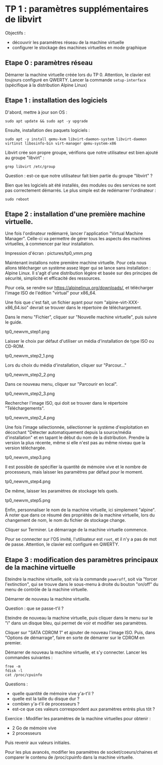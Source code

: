 # TP 1 : paramètres supplémentaires de libvirt

Objectifs :

- découvrir les paramètres réseau de la machine virtuelle
- configurer le stockage des machines virtuelles en mode graphique

## Etape 0 : paramètres réseau

Démarrer la machine virtuelle créée lors du TP 0. Attention, le clavier est
toujours configuré en QWERTY. Lancer la commande `setup-interface` (spécifique
à la distribution Alpine Linux) 

## Etape 1 : installation des logiciels

D'abord, mettre à jour son OS :
```
sudo apt update && sudo apt -y upgrade 
```

Ensuite, installation des paquets logiciels :
```
sudo apt -y install qemu-kvm libvirt-daemon-system libvirt-daemon virtinst libosinfo-bin virt-manager qemu-system-x86
```

Libvirt crée son propre groupe, vérifions que notre utilisateur est bien ajouté
au groupe "libvirt" :
```
grep libvirt /etc/group
```

Question : est-ce que notre utilisateur fait bien partie du groupe "libvirt" ?

Bien que les logiciels ait été installés, des modules ou des services ne sont
pas correctement démarrés. Le plus simple est de redémarrer l'ordinateur :
```
sudo reboot
```

## Etape 2 : installation d'une première machine virtuelle.
Une fois l'ordinateur redémarré, lancer l'application "Virtual Machine
Manager". Celle-ci va permettre de gérer tous les aspects des machines
virtuelles, à commencer par leur installation.

Impression d'écran : pictures/tp0_vmm.png

Maintenant installons notre première machine virtuelle. Pour cela nous allons
télécharger un système assez léger qui se lance sans installation : Alpine
Linux. Il s'agit d'une distribution légère et basée sur des principes de
sécurité, simplicité et efficacité des ressources.

Pour cela, se rendre sur https://alpinelinux.org/downloads/, et télécharger
l'image ISO de l'édition "virtual" pour x86_64.

Une fois que c'est fait, un fichier ayant pour nom
"alpine-virt-XXX-x86_64.iso" devrait se trouver dans le répertoire de
téléchargement.

Dans le menu "Fichier", cliquer sur "Nouvelle machine virtuelle", puis suivre
le guide.

tp0_newvm_step1.png

Laisser le choix par défaut d'utiliser un média d'installation de type
ISO ou CD-ROM.

tp0_newvm_step2_1.png

Lors du choix du média d'installation, cliquer sur "Parcour..."

tp0_newvm_step2_2.png

Dans ce nouveau menu, cliquer sur "Parcourir en local".

tp0_newvm_step2_3.png

Rechercher l'image ISO, qui doit se trouver dans le répertoire
"Téléchargements".

tp0_newvm_step2_4.png

Une fois l'image sélectionnée, sélectionner le système d'exploitation en
décochant "Détecter automatiquement depuis la source/média d'installation" et
en tapant le début du nom de la distribution. Prendre la version la plus
récente, même si elle n'est pas au même niveau que la version téléchargée.

tp0_newvm_step3.png

Il est possible de spécifier la quantité de mémoire vive et le nombre de
processeurs, mais laisser les paramètres par défaut pour le moment.

tp0_newvm_step4.png

De même, laisser les paramètres de stockage tels quels.

tp0_newvm_step5.png

Enfin, personnaliser le nom de la machine virtuelle, ici simplement "alpine". À
noter que dans ce résumé des propriétés de la machine virtuelle, lors du
changement de nom, le nom du fichier de stockage change.

Cliquer sur Terminer. Le démarrage de la machine virtuelle commence.

Pour se connecter sur l'OS invité, l'utilisateur est `root`, et il n'y a pas de
mot de passe. Attention, le clavier est configuré en QWERTY.

## Etape 3 : modification des paramètres principaux de la machine virtuelle

Eteindre la machine virtuelle, soit via la commande `poweroff`, soit via
"forcer l'extinction", qui se trouve dans le sous-menu à droite du bouton
"on/off" du menu de contrôle de la machine virtuelle.

Démarrer de nouveau la machine virtuelle.

Question : que se passe-t'il ?

Eteindre de nouveau la machine virtuelle, puis cliquer dans le menu sur le "i"
dans un disque bleu, qui permet de voir et modifier ses paramètres.

Cliquer sur "SATA CDROM 1" et ajouter de nouveau l'image ISO. Puis, dans
"Options de démarrage", faire en sorte de démarrer sur le CDROM en premier.

Démarrer de nouveau la machine virtuelle, et s'y connecter.
Lancer les commandes suivantes :
```
free -m
fdisk -l
cat /proc/cpuinfo
```

Questions :
- quelle quantité de mémoire vive y'a-t'il ?
- quelle est la taille du disque dur ?
- combien y'a-t'il de processeurs ? 
- est-ce que ces valeurs correspondent aux paramètres entrés plus tôt ?

Exercice : 
Modifier les paramètres de la machine virtuelles pour obtenir :
- 2 Go de mémoire vive
- 2 processeurs

Puis revenir aux valeurs initiales.

Pour les plus avancés, modifier les paramètres de socket/coeurs/chaines et
comparer le contenu de /proc/cpuinfo dans la machine virtuelle.

